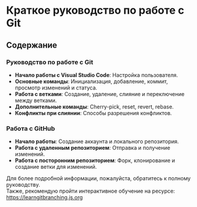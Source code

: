 # Краткое руководство по работе с Git

## Содержание

### Руководство по работе с Git
- **Начало работы с Visual Studio Code**: Настройка пользователя.
- **Основные команды**: Инициализация, добавление, коммит, просмотр изменений и статуса.
- **Работа с ветками**: Создание, удаление, слияние и переключение между ветками.
- **Дополнительные команды**: Cherry-pick, reset, revert, rebase.
- **Конфликты при слиянии**: Способы разрешения конфликтов.

### Работа с GitHub
- **Начало работы**: Создание аккаунта и локального репозитория.
- **Работа с удаленным репозиторием**: Отправка и получение изменений.
- **Работа с посторонним репозиторием**: Форк, клонирование и создание ветки для изменений.

Для более подробной информации, пожалуйста, обратитесь к полному руководству.  
Также, рекомендую пройти интерактивное обучение на ресурсе: https://learngitbranching.js.org
